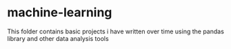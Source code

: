 # machine-learning
This folder contains basic projects i have written over time using the pandas library
 and other data  analysis tools
